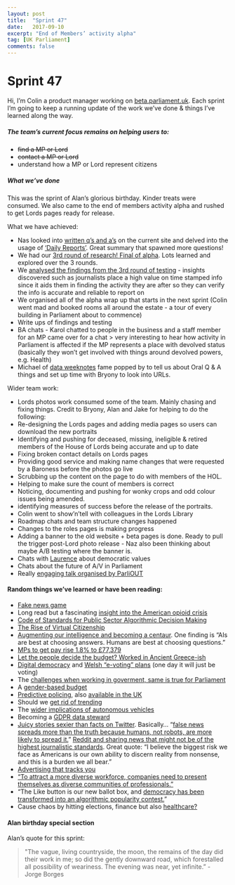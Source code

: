 ```yaml
---
layout: post
title:  "Sprint 47"
date:   2017-09-10
excerpt: "End of Members’ activity alpha"
tag: [UK Parliament]
comments: false
---
```


# Sprint 47

Hi, I’m Colin a product manager working on [beta.parliament.uk](https://beta.parliament.uk/). Each sprint I’m going to keep a running update of the work we’ve done & things I’ve learned along the way.

##### The team’s current focus remains on helping users to:
* ~~find a MP or Lord~~
* ~~contact a MP or Lord~~
* understand how a MP or Lord represent citizens

##### What we’ve done
This was the sprint of Alan’s glorious birthday. Kinder treats were consumed. We also came to the end of members activity alpha and rushed to get Lords pages ready for release.

What we have achieved:
* Nas looked into [written q’s and a’s](http://www.parliament.uk/business/publications/written-questions-answers-statements/written-questions-answers/) on the current site and delved into the usage of [‘Daily Reports’](https://www.parliament.uk/business/publications/written-questions-answers-statements/daily-reports/). Great summary that spawned more questions!
* We had our [3rd round of research! Final of alpha](https://twitter.com/ColinPattinson/status/974598206104403968?s=19). Lots learned and explored over the 3 rounds.
* We [analysed the findings from the 3rd round of testing](https://twitter.com/ColinPattinson/status/971731261722189825?s=19) - insights discovered such as journalists place a high value on time stamped info since it aids them in finding the activity they are after so they can verify the info is accurate and reliable to report on
* We organised all of the alpha wrap up that starts in the next sprint (Colin went mad and booked rooms all around the estate - a tour of every building in Parliament about to commence)
* Write ups of findings and testing
* BA chats - Karol chatted to people in the business and a staff member for an MP came over for a chat > very interesting to hear how activity in Parliament is affected if the MP represents a place with devolved status (basically they won’t get involved with things around devolved powers, e.g. Health)
* Michael of [data weeknotes](https://ukparliament.github.io/weeknotes.data-search/) fame popped by to tell us about Oral Q & A things and set up time with Bryony to look into URLs.

Wider team work:
* Lords photos work consumed some of the team. Mainly chasing and fixing things. Credit to Bryony, Alan and Jake for helping to do the following: 
* Re-designing the Lords pages and adding media pages so users can download the new portraits
* Identifying and pushing for deceased, missing, ineligible & retired members of the House of Lords being accurate and up to date
* Fixing broken contact details on Lords pages
* Providing good service and making name changes that were requested by a Baroness before the photos go live
* Scrubbing up the content on the page to do with members of the HOL.
* Helping to make sure the count of members is correct
* Noticing, documenting and pushing for wonky crops and odd colour issues being amended.
* identifying measures of success before the release of the portraits.
* Colin went to show’n’tell with colleagues in the Lords Library
* Roadmap chats and team structure changes happened
* Changes to the roles pages is making progress
* Adding a banner to the old website + beta pages is done. Ready to pull the trigger post-Lord photo release - Naz also been thinking about maybe A/B testing where the banner is.
* Chats with [Laurence](https://twitter.com/laurencegrinyer?ref_src=twsrc%5Egoogle%7Ctwcamp%5Eserp%7Ctwgr%5Eauthor) about democratic values
* Chats about the future of A/V in Parliament
* Really [engaging talk organised by ParliOUT](https://twitter.com/ParliOUT/status/974357233168502784)

#### Random things we’ve learned or have been reading:
* [Fake news game](https://www.theguardian.com/technology/2018/feb/20/bad-news-the-game-researchers-hope-will-vaccinate-public-against-fake-news)
* Long read but a fascinating [insight into the American opioid crisis](http://nymag.com/daily/intelligencer/2018/02/americas-opioid-epidemic.html)
* [Code of Standards for Public Sector Algorithmic Decision Making](https://www.nesta.org.uk/code-of-standards-public-sector-use-algorithmic-decision-making)
* [The Rise of Virtual Citizenship](https://www.theatlantic.com/technology/archive/2018/02/virtual-citizenship-for-sale/553733/)
* [Augmenting our intelligence and becoming a centaur](https://jods.mitpress.mit.edu/pub/issue3-case). One finding is “AIs are best at choosing answers.  Humans are best at choosing questions.”
* [MPs to get pay rise 1.8% to £77,379](http://www.bbc.co.uk/news/uk-politics-43244088) 
* [Let the people decide the budget? Worked in Ancient Greece-ish](https://theconversation.com/when-citizens-set-the-budget-lessons-from-ancient-greece-91121)
* [Digital democracy](https://webrootsdemocracy.org/2018/02/22/fate-of-digital-democracy-fate-of-online-voting/) and [Welsh “e-voting” plans](https://news.sky.com/story/welsh-assembly-announces-plans-to-introduce-e-voting-11229714) (one day it will just be voting)
* The [challenges when working in goverment, same is true for Parliament](https://medium.com/@jgee/what-i-learned-in-two-years-of-moving-government-forms-online-1edc4c2aa089)
* A [gender-based budget](https://www.buzzfeed.com/ishmaeldaro/canada-just-released-its-first-budget-using-gender-based?utm_term=.wjDoyzQMw#.hpVJ9BWx7)
* [Predictive policing](https://www.theverge.com/2018/2/27/17054740/palantir-predictive-policing-tool-new-orleans-nopd), also [available in the UK](http://www.wired.co.uk/article/police-ai-uk-durham-hart-checkpoint-algorithm-edit)
* Should we [get rid of trending](http://nymag.com/selectall/2018/02/trending-on-social-media-is-worthless.html)
* The [wider implications of autonomous vehicles](https://www.economist.com/news/leaders/21737501-policymakers-must-apply-lessons-horseless-carriage-driverless-car-self-driving)
* Becoming a [GDPR data steward](https://www.mindtheproduct.com/2018/03/data-protection-prepare-gdpr-creating-culture-stewardship/?utm_source=Mind+the+Product+Newsletter&utm_campaign=7fce869ef3-mtp_newsletter_2018_03_05&utm_medium=email&utm_term=0_babd9cfe61-7fce869ef3-110085333) 
* [Juicy stories sexier than facts on Twitter](https://www.theguardian.com/technology/2018/mar/08/scientists-truth-fiction-twitter-bots). Basically… “[false news spreads more than the truth because humans, not robots, are more likely to spread it.](http://science.sciencemag.org/content/359/6380/1146)”
[Reddit and sharing news that might not be of the highest journalistic standards](https://www.recode.net/2018/3/5/17081520/reddit-russia-2016-election-ads-organic-content). Great quote: “I believe the biggest risk we face as Americans is our own ability to discern reality from nonsense, and this is a burden we all bear.”
* [Advertising that tracks you](http://www.wired.co.uk/article/tamoco-sam-amrami-proximity-tracking-mwc)
* [“To attract a more diverse workforce, companies need to present themselves as diverse communities of professionals.”](https://www.wired.com/story/why-are-there-few-women-in-tech-watch-a-recruiting-session/)
* “The Like button is our new ballot box, and [democracy has been transformed into an algorithmic popularity contest.](https://www.wired.com/story/how-trump-conquered-facebookwithout-russian-ads/)”
* Cause chaos by hitting elections, finance but also [healthcare?](https://www.scmagazine.com/going-soft-nation-state-attackers-seek-weaknesses-in-the-system/article/748732/)

#### Alan birthday special section
Alan’s quote for this sprint: 
> "The vague, living countryside, the moon, the remains of the day did their work in me; so did the gently downward road, which forestalled all possibility of weariness. The evening was near, yet infinite.” - Jorge Borges
